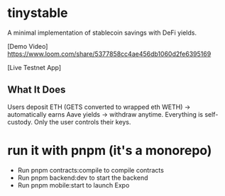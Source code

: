 # tinystable

A minimal implementation of stablecoin savings with DeFi yields.

[Demo Video] 
https://www.loom.com/share/5377858cc4ae456db1060d2fe6395169

[Live Testnet App]

## What It Does
Users deposit ETH (GETS converted to wrapped eth WETH) → automatically earns Aave yields → withdraw anytime.
Everything is self-custody. Only the user controls their keys.


# run it with pnpm (it's a monorepo) 
- Run pnpm contracts:compile to compile contracts
- Run pnpm backend:dev to start the backend
- Run pnpm mobile:start to launch Expo